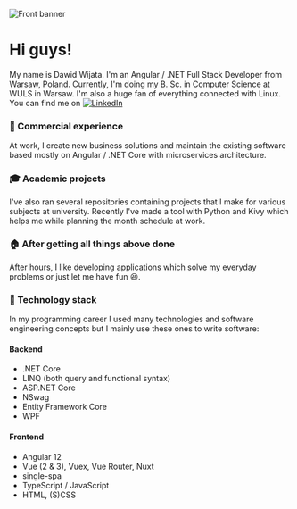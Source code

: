 ![Front banner](banner_v1.2.2.png)

# Hi guys!

My name is Dawid Wijata. I'm an Angular / .NET Full Stack Developer from Warsaw, Poland.  Currently, I'm doing my B. Sc. in Computer Science at WULS in Warsaw. I'm also a huge fan of everything connected with Linux. You can find me on [![LinkedIn][1.2]][1]

### :office: Commercial experience
At work, I create new business solutions and maintain the existing software based mostly on Angular / .NET Core with microservices architecture.

### :mortar_board: Academic projects
I've also ran several repositories containing projects that I make for various subjects at university. Recently I've made a tool with Python and Kivy which helps me while planning the month schedule at work.

### :house: After getting all things above done
After hours, I like developing applications which solve my everyday problems or just let me have fun :satisfied:.

### :wrench: Technology stack

In my programming career I used many technologies and software engineering concepts but I mainly use these ones to write software:

#### Backend

- .NET Core
- LINQ (both query and functional syntax)
- ASP.NET Core
- NSwag
- Entity Framework Core
- WPF

#### Frontend

- Angular 12
- Vue (2 & 3), Vuex, Vue Router, Nuxt
- single-spa
- TypeScript / JavaScript
- HTML, (S)CSS



[1.2]: https://raw.githubusercontent.com/MartinHeinz/MartinHeinz/master/linkedin-3-16.png

[1]: https://www.linkedin.com/in/dawid-wijata/
